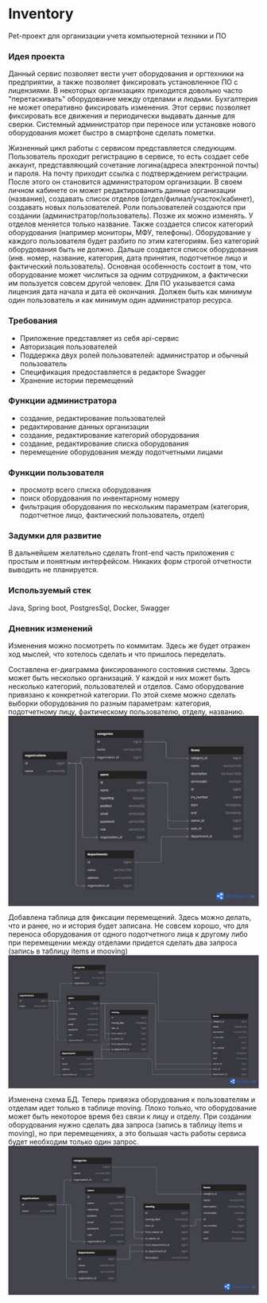 # Inventory

Pet-проект для организации учета компьютерной техники и ПО

### Идея проекта

Данный сервис позволяет вести учет оборудования и оргтехники на предприятии, а также позволяет фиксировать установленное ПО с лицензиями. В некоторых организациях приходится довольно часто "перетаскивать" оборудование между отделами и людьми. Бухгалтерия не может оперативно фиксировать изменения. Этот сервис позволяет фиксировать все движения и периодически выдавать данные для сверки. Системный администратор при переносе или установке нового оборудования может быстро в смартфоне сделать пометки.

Жизненный цикл работы с сервисом представляется следующим. Пользователь проходит регистрацию в сервисе, то есть создает себе аккаунт, представляющий сочетание логина(адреса электронной почты) и пароля. На почту приходит ссылка с подтверждением регистрации. После этого он становится администратором организации. В своем личном кабинете он может редактированить данные организации (название), создавать список отделов (отдел/филиал/участок/кабинет), создавать новых пользователей. Роли пользователей создаются при создании (администратор/пользователь). Позже их можно изменять. У отделов меняется только название. Также создается список категорий оборудования (например мониторы, МФУ, телефоны). Оборудование у каждого пользователя будет разбито по этим категориям. Без категорий оборудования быть не должно. Дальше создается список оборудования (инв. номер, название, категория, дата принятия, подотчетное лицо и фактический пользователь). Основная особенность состоит в том, что оборудование может числиться за одним сотрудником, а фактически им пользуется совсем другой человек. Для ПО указывается сама лицензия дата начала и дата её окончания. Должен быть как минимум один пользователь и как минимум один администратор ресурса.

### Требования
* Приложение представляет из себя api-сервис
* Авторизация пользователей
* Поддержка двух ролей пользователей: администратор и обычный пользователь
* Спецификация предоставляется в редакторе Swagger 
* Хранение истории перемещений

### Функции администратора
* создание, редактирование пользователей
* редактирование данных организации
* создание, редактирование категорий оборудования
* создание, редактирование списка оборудования
* перемещение оборудования между подотчетными лицами

### Функции пользователя
* просмотр всего списка оборудования 
* поиск оборудования по инвентарному номеру
* фильтрация оборудования по нескольким параметрам (категория, подотчетное лицо, фактический пользователь, отдел)

### Задумки для развитие

В дальнейшем желательно сделать front-end часть приложения с простым и понятным интерфейсом. Никаких форм строгой 
отчетности выводить не планируется.  

### Используемый стек
Java, Spring boot, PostgresSql, Docker, Swagger 

### Дневник изменений
Изменения можно посмотреть по коммитам. Здесь же будет отражен ход мыслей, что хотелось сделать и что пришлось 
переделать. 

Составлена er-диаграмма фиксированного состояния системы. Здесь может быть несколько организаций. У каждой и них может быть несколько категорий, пользователей и отделов. Само оборудование привязано к конкретной категории. По этой схеме можно сделать выборки оборудования по разным параметрам: категория, подотчетному лицу, фактическому пользователю, отделу, названию.
<img align="center" src="er_diagram/inventory-fix-state.png" alt="Диаграмма фиксированного состояния">

Добавлена таблица для фиксации перемещений. Здесь можно делать, что и ранее, но и история будет записана. Не совсем хорошо, что для переноса оборудования от одного подотчетного лица к другому либо при перемещении между отделами придется сделать два запроса (запись в таблицу items и mooving)
<img align="center" src="er_diagram/inventory-fix-state-with-history.png" alt="Диаграмма фиксированного состояния c историей">

Изменена схема БД. Теперь привязка оборудования к пользователям и отделам идет только в таблице moving. Плохо только, что оборудование может быть некоторое время без связи к лицу и отделу. При создании оборудования нужно сделать два запроса (запись в таблицу items и moving), но при перемещениях, а это большая часть работы сервиса будет необходим только один запрос.
<img align="center" src="er_diagram/inventory.png" alt="Все связи в истории">